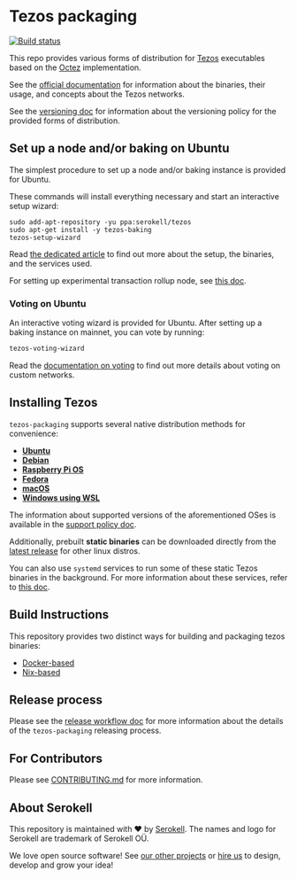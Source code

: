 <!--
   - SPDX-FileCopyrightText: 2022 Oxhead Alpha
   -
   - SPDX-License-Identifier: LicenseRef-MIT-OA
   -->

# Tezos packaging

[![Build status](https://badge.buildkite.com/e899e9e54babcd14139e3bd4381bad39b5d680e08e7b7766d4.svg?branch=master)](https://buildkite.com/serokell/tezos-packaging)

This repo provides various forms of distribution for [Tezos](http://tezos.gitlab.io/) executables based on the [Octez](https://gitlab.com/tezos/tezos) implementation.

See the [official documentation](http://tezos.gitlab.io/introduction/howtouse.html)
for information about the binaries, their usage, and concepts about the Tezos networks.

See the [versioning doc](./docs/versioning.md) for information about the versioning
policy for the provided forms of distribution.

## Set up a node and/or baking on Ubuntu

The simplest procedure to set up a node and/or baking instance is provided for Ubuntu.

These commands will install everything necessary and start an interactive
setup wizard:
```
sudo add-apt-repository -yu ppa:serokell/tezos
sudo apt-get install -y tezos-baking
tezos-setup-wizard
```

Read [the dedicated article](./docs/baking.md) to find out more about the setup,
the binaries, and the services used.

For setting up experimental transaction rollup node, see [this doc](./docs/tx_rollup.md).

### Voting on Ubuntu

An interactive voting wizard is provided for Ubuntu. After setting up a baking instance
on mainnet, you can vote by running:

```bash
tezos-voting-wizard
```

Read the [documentation on voting](./docs/voting.md) to find out more details about
voting on custom networks.

## Installing Tezos

`tezos-packaging` supports several native distribution methods for convenience:

- [**Ubuntu**](./docs/distros/ubuntu.md)
- [**Debian**](./docs/distros/ubuntu.md#debian)
- [**Raspberry Pi OS**](./docs/distros/ubuntu.md#raspberry)
- [**Fedora**](./docs/distros/fedora.md)
- [**macOS**](./docs/distros/macos.md)
- [**Windows using WSL**](./docs/distros/ubuntu.md#wsl)

The information about supported versions of the aforementioned OSes is available in the [support policy doc](./docs/support-policy.md).

Additionally, prebuilt **static binaries** can be downloaded directly from the
[latest release](https://github.com/serokell/tezos-packaging/releases/latest)
for other linux distros.

You can also use `systemd` services to run some of these static Tezos binaries
in the background.
For more information about these services, refer to [this doc](./docs/systemd.md#generic-linux).

## Build Instructions

This repository provides two distinct ways for building and packaging tezos binaries:
* [Docker-based](./docker/README.md)
* [Nix-based](./nix/README.md)

## Release process

Please see the [release workflow doc](./docs/release-workflow.md) for more information about the details of the `tezos-packaging`
releasing process.

## For Contributors

Please see [CONTRIBUTING.md](.github/CONTRIBUTING.md) for more information.

## About Serokell

This repository is maintained with ❤️ by [Serokell](https://serokell.io/).
The names and logo for Serokell are trademark of Serokell OÜ.

We love open source software! See [our other projects](https://serokell.io/community?utm_source=github)
or [hire us](https://serokell.io/hire-us?utm_source=github) to design, develop and grow your idea!
